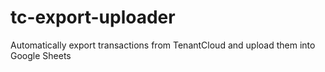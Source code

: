 # tc-export-uploader
Automatically export transactions from TenantCloud and upload them into Google Sheets
